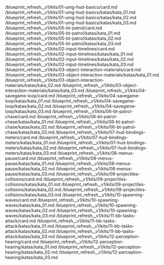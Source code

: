/blueprint_refresh__v1/kits/01-umg-hud-basics/card.md
/blueprint_refresh__v1/kits/01-umg-hud-basics/katas/kata_01.md
/blueprint_refresh__v1/kits/01-umg-hud-basics/katas/kata_02.md
/blueprint_refresh__v1/kits/01-umg-hud-basics/katas/kata_03.md
/blueprint_refresh__v1/kits/05-bt-patrol/card.md
/blueprint_refresh__v1/kits/05-bt-patrol/katas/kata_01.md
/blueprint_refresh__v1/kits/05-bt-patrol/katas/kata_02.md
/blueprint_refresh__v1/kits/05-bt-patrol/katas/kata_03.md
/blueprint_refresh__v1/kits/02-input-timelines/card.md
/blueprint_refresh__v1/kits/02-input-timelines/katas/kata_01.md
/blueprint_refresh__v1/kits/02-input-timelines/katas/kata_02.md
/blueprint_refresh__v1/kits/02-input-timelines/katas/kata_03.md
/blueprint_refresh__v1/kits/03-object-interaction-materials/card.md
/blueprint_refresh__v1/kits/03-object-interaction-materials/katas/kata_01.md
/blueprint_refresh__v1/kits/03-object-interaction-materials/katas/kata_02.md
/blueprint_refresh__v1/kits/03-object-interaction-materials/katas/kata_03.md
/blueprint_refresh__v1/kits/04-savegame-loop/card.md
/blueprint_refresh__v1/kits/04-savegame-loop/katas/kata_01.md
/blueprint_refresh__v1/kits/04-savegame-loop/katas/kata_02.md
/blueprint_refresh__v1/kits/04-savegame-loop/katas/kata_03.md
/blueprint_refresh__v1/kits/06-bt-patrol-chase/card.md
/blueprint_refresh__v1/kits/06-bt-patrol-chase/katas/kata_01.md
/blueprint_refresh__v1/kits/06-bt-patrol-chase/katas/kata_02.md
/blueprint_refresh__v1/kits/06-bt-patrol-chase/katas/kata_03.md
/blueprint_refresh__v1/kits/07-hud-bindings-meters/card.md
/blueprint_refresh__v1/kits/07-hud-bindings-meters/katas/kata_01.md
/blueprint_refresh__v1/kits/07-hud-bindings-meters/katas/kata_02.md
/blueprint_refresh__v1/kits/07-hud-bindings-meters/katas/kata_03.md
/blueprint_refresh__v1/kits/08-menus-pause/card.md
/blueprint_refresh__v1/kits/08-menus-pause/katas/kata_01.md
/blueprint_refresh__v1/kits/08-menus-pause/katas/kata_02.md
/blueprint_refresh__v1/kits/08-menus-pause/katas/kata_03.md
/blueprint_refresh__v1/kits/09-projectiles-collisions/card.md
/blueprint_refresh__v1/kits/09-projectiles-collisions/katas/kata_01.md
/blueprint_refresh__v1/kits/09-projectiles-collisions/katas/kata_02.md
/blueprint_refresh__v1/kits/09-projectiles-collisions/katas/kata_03.md
/blueprint_refresh__v1/kits/10-spawning-waves/card.md
/blueprint_refresh__v1/kits/10-spawning-waves/katas/kata_01.md
/blueprint_refresh__v1/kits/10-spawning-waves/katas/kata_02.md
/blueprint_refresh__v1/kits/10-spawning-waves/katas/kata_03.md
/blueprint_refresh__v1/kits/11-bb-tasks-attack/card.md
/blueprint_refresh__v1/kits/11-bb-tasks-attack/katas/kata_01.md
/blueprint_refresh__v1/kits/11-bb-tasks-attack/katas/kata_02.md
/blueprint_refresh__v1/kits/11-bb-tasks-attack/katas/kata_03.md
/blueprint_refresh__v1/kits/12-perception-hearing/card.md
/blueprint_refresh__v1/kits/12-perception-hearing/katas/kata_01.md
/blueprint_refresh__v1/kits/12-perception-hearing/katas/kata_02.md
/blueprint_refresh__v1/kits/12-perception-hearing/katas/kata_03.md